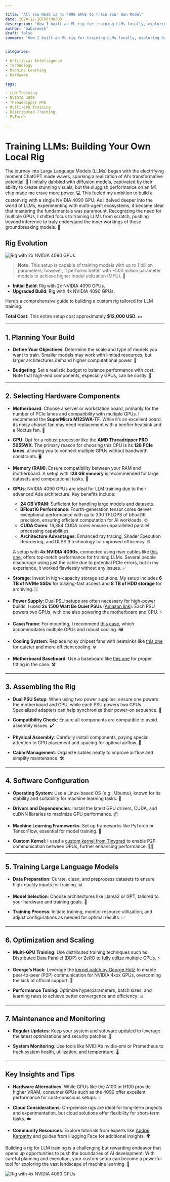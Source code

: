 ```yaml
---

title: "All You Need is 4x 4090 GPUs to Train Your Own Model"
date: 2024-12-28T08:00:00
description: "How I built an ML rig for training LLMs locally, exploring hardware choices, setup tricks, and lessons learned along the way."
author: "Sabareesh"
draft: false
summary: "How I built an ML rig for training LLMs locally, exploring hardware choices, setup tricks, and lessons learned along the way."


categories:

- Artificial Intelligence
- Technology
- Machine Learning
- Hardware

tags:

- LLM Training
- NVIDIA 4090
- Threadripper PRO
- Multi-GPU Training
- Distributed Training
- PyTorch

---
```


# Training LLMs: Building Your Own Local Rig

The journey into Large Language Models (LLMs) began with the electrifying moment ChatGPT made waves, sparking a realization of AI’s transformative potential. 🌟 I initially dabbled with diffusion models, captivated by their ability to create stunning visuals, but the sluggish performance on an M1 chip made me crave more power. 💻 This fueled my ambition to build a custom rig with a single NVIDIA 4090 GPU. As I delved deeper into the world of LLMs, experimenting with multi-agent ecosystems, it became clear that mastering the fundamentals was paramount. Recognizing the need for multiple GPUs, I shifted focus to training LLMs from scratch, pushing beyond inference to truly understand the inner workings of these groundbreaking models. 🚀

## Rig Evolution

![Rig with 2x NVIDIA 4090 GPUs](/blog-images/ws-1.jpeg)



> **Note:** This setup is capable of training models with up to 1 billion parameters; however, it performs better with \~500 million parameter models to achieve higher model utilization (MFU). 🧠

- **Initial Build**: Rig with 2x NVIDIA 4090 GPUs.
- **Upgraded Build**: Rig with 4x NVIDIA 4090 GPUs.

Here’s a comprehensive guide to building a custom rig tailored for LLM training.

**Total Cost:** This entire setup cost approximately **\$12,000 USD**. 💵

---

## 1. Planning Your Build

- **Define Your Objectives**: Determine the scale and type of models you want to train. Smaller models may work with limited resources, but larger architectures demand higher computational power. 🎯

- **Budgeting**: Set a realistic budget to balance performance with cost. Note that high-end components, especially GPUs, can be costly. 💸

---

## 2. Selecting Hardware Components

- **Motherboard**: Choose a server or workstation board, primarily for the number of PCIe lanes and compatibility with multiple GPUs. I recommend the **SuperMicro M12SWA-TF**. While it’s an excellent board, its noisy chipset fan may need replacement with a beefier heatsink and a Noctua fan. 🔧

- **CPU**: Opt for a robust processor like the **AMD Threadripper PRO 5955WX**. The primary reason for choosing this CPU is its **128 PCIe lanes**, allowing you to connect multiple GPUs without bandwidth constraints. 🖥️

- **Memory (RAM)**: Ensure compatibility between your RAM and motherboard. A setup with **128 GB memory** is recommended for large datasets and computational tasks. 🧩

- **GPUs**: NVIDIA 4090 GPUs are ideal for LLM training due to their advanced Ada architecture. Key benefits include:

  - **24 GB VRAM**: Sufficient for handling large models and datasets.
  - **BFloat16 Performance**: Fourth-generation tensor cores deliver exceptional performance with up to 330 TFLOPS of bfloat16 precision, ensuring efficient computation for AI workloads. ⚙️
  - **CUDA Cores**: 16,384 CUDA cores ensure unparalleled parallel processing capabilities.
  - **Architecture Advantages**: Enhanced ray tracing, Shader Execution Reordering, and DLSS 3 technology for improved efficiency. 🌐

  A setup with **4x NVIDIA 4090s**, connected using riser cables like [this one](https://www.amazon.com/dp/B0CNNJHK93?ref=ppx_yo2ov_dt_b_fed_asin_title), offers top-notch performance for training LLMs. Several people discourage using just the cable due to potential PCIe errors, but in my experience, it worked flawlessly without any issues. ✅

- **Storage**: Invest in high-capacity storage solutions. My setup includes **6 TB of NVMe SSDs** for blazing-fast access and **8 TB of HDD storage** for archiving. 🗄️

- **Power Supply**: Dual PSU setups are often necessary for high-power builds. I used **2x 1500 Watt Be Quiet PSUs** ([Amazon link](https://www.amazon.com/dp/B08F5DKK24?ref=ppx_yo2ov_dt_b_fed_asin_title)). Each PSU powers two GPUs, with one also powering the motherboard and CPU. ⚡

- **Case/Frame**: For mounting, I recommend [this case](https://www.amazon.com/dp/B08XJGG2YX?ref=ppx_yo2ov_dt_b_fed_asin_title), which accommodates multiple GPUs and robust cooling. 🖼️

- **Cooling System**: Replace noisy chipset fans with heatsinks like [this one](https://www.amazon.com/dp/B074DXFB66?ref=ppx_yo2ov_dt_b_fed_asin_title) for quieter and more efficient cooling. ❄️

- **Motherboard Baseboard**: Use a baseboard like [this one](https://www.amazon.com/dp/B09WHVF3SN?ref=ppx_yo2ov_dt_b_fed_asin_title) for proper fitting in the case. 🛠️

---

## 3. Assembling the Rig

- **Dual PSU Setup**: When using two power supplies, ensure one powers the motherboard and CPU, while each PSU powers two GPUs. Specialized adapters can help synchronize their power-on sequence. 🔌

- **Compatibility Check**: Ensure all components are compatible to avoid assembly issues. ✔️

- **Physical Assembly**: Carefully install components, paying special attention to GPU placement and spacing for optimal airflow. 💨

- **Cable Management**: Organize cables neatly to improve airflow and simplify maintenance. 🛠️

---

## 4. Software Configuration

- **Operating System**: Use a Linux-based OS (e.g., Ubuntu), known for its stability and suitability for machine learning tasks. 🐧

- **Drivers and Dependencies**: Install the latest GPU drivers, CUDA, and cuDNN libraries to maximize GPU performance. 📦

- **Machine Learning Frameworks**: Set up frameworks like PyTorch or TensorFlow, essential for model training. 🔬

- **Custom Kernel**: I used a [custom kernel from Tinygrad](https://github.com/tinygrad/open-gpu-kernel-modules) to enable P2P communication between GPUs, further enhancing performance. 🧑‍💻

---

## 5. Training Large Language Models

- **Data Preparation**: Curate, clean, and preprocess datasets to ensure high-quality inputs for training. 📊

- **Model Selection**: Choose architectures like Llama2 or GPT, tailored to your hardware and training goals. 🦙

- **Training Process**: Initiate training, monitor resource utilization, and adjust configurations as needed for optimal results. 📈

---

## 6. Optimization and Scaling

- **Multi-GPU Training**: Use distributed training techniques such as Distributed Data Parallel (DDP) or ZeRO to fully utilize multiple GPUs. ⚡

- **George’s Hack**: Leverage the [kernel patch by George Hotz](https://github.com/geohot/tinygrad) to enable peer-to-peer (P2P) communication for NVIDIA 4xxx GPUs, overcoming the lack of official support. 🔗

- **Performance Tuning**: Optimize hyperparameters, batch sizes, and learning rates to achieve better convergence and efficiency. 📊

---

## 7. Maintenance and Monitoring

- **Regular Updates**: Keep your system and software updated to leverage the latest optimizations and security patches. 🔄

- **System Monitoring**: Use tools like NVIDIA’s nvidia-smi or Prometheus to track system health, utilization, and temperature. 🌡️

---

## Key Insights and Tips

- **Hardware Alternatives**: While GPUs like the A100 or H100 provide higher VRAM, consumer GPUs such as the 4090 offer excellent performance for cost-conscious setups. 💡

- **Cloud Considerations**: On-premise rigs are ideal for long-term projects and experimentation, but cloud solutions offer flexibility for short-term tasks. ☁️

- **Community Resources**: Explore tutorials from experts like [Andrej Karpathy](https://github.com/karpathy/nanoGPT) and guides from Hugging Face for additional insights. 🌍

Building a rig for LLM training is a challenging but rewarding endeavor that opens up opportunities to push the boundaries of AI development. With careful planning and execution, your custom setup can become a powerful tool for exploring the vast landscape of machine learning. 🚀

![Rig with 4x NVIDIA 4090 GPUs](/blog-images/ws-2.jpeg)



